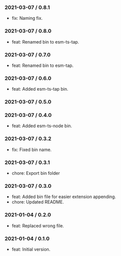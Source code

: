 ### 2021-03-07 / 0.8.1

- fix: Naming fix.

### 2021-03-07 / 0.8.0

- feat: Renamed bin to esm-ts-tap.

### 2021-03-07 / 0.7.0

- feat: Renamed bin to esm-tap.

### 2021-03-07 / 0.6.0

- feat: Added esm-ts-tap bin.

### 2021-03-07 / 0.5.0


### 2021-03-07 / 0.4.0

- feat: Added esm-ts-node bin.

### 2021-03-07 / 0.3.2

- fix: Fixed bin name.

### 2021-03-07 / 0.3.1

- chore: Export bin folder

### 2021-03-07 / 0.3.0

- feat: Added bin file for easier extension appending.
- chore: Updated README.

### 2021-01-04 / 0.2.0

- feat: Replaced wrong file.

### 2021-01-04 / 0.1.0

- feat: Initial version.
